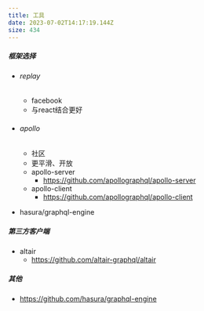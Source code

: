 ```yaml
---
title: 工具
date: 2023-07-02T14:17:19.144Z
size: 434
---
```

##### 框架选择

- ###### replay

  - facebook
  - 与react结合更好

- ###### apollo

  - 社区
  - 更平滑、开放
  - apollo-server
    - https://github.com/apollographql/apollo-server
  - apollo-client
    - https://github.com/apollographql/apollo-client

- hasura/graphql-engine

##### 第三方客户端

- altair
  - https://github.com/altair-graphql/altair



##### 其他

- https://github.com/hasura/graphql-engine
